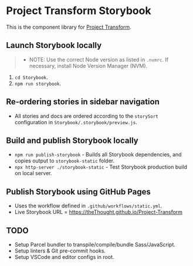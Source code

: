# Project Transform Storybook
This is the component library for [Project Transform](https://zeroheight.com/61aada3a1/p/264eaa-project-transform).

## Launch Storybook locally
> - NOTE: Use the correct Node version as listed in `.nvmrc`. If necessary, install Node Version Manager (NVM).

1. `cd Storybook`.
2. `npm run storybook`.

## Re-ordering stories in sidebar navigation
- All stories and docs are ordered according to the `storySort` configuration in `Storybook/.storybook/preview.js`.

## Build and publish Storybook locally
- `npm run publish-storybook` - Builds all Storybook dependencies, and copies output to `storybook-static` folder.
- `npx http-server ./storybook-static` - Test Storybook production build on local server.

## Publish Storybook using GitHub Pages
- Uses the workflow defined in `.github/workflows/static.yml`.
- Live Storybook URL = https://theThought.github.io/Project-Transform

## TODO
- Setup Parcel bundler to transpile/compile/bundle Sass/JavaScript.
- Setup linters & Git pre-commit hooks.
- Setup VSCode and editor configs in root.
